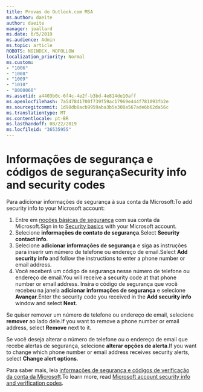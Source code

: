 ```yaml
---
title: Provas do Outlook.com MSA
ms.author: daeite
author: daeite
manager: joallard
ms.date: 6/5/2019
ms.audience: Admin
ms.topic: article
ROBOTS: NOINDEX, NOFOLLOW
localization_priority: Normal
ms.custom:
- "1006"
- "1008"
- "1009"
- "1010"
- "8000060"
ms.assetid: a4403b0c-6f4c-4e2f-b3bd-4e814de10aff
ms.openlocfilehash: 7a547841700f739f59ac17969e444f781093fb2e
ms.sourcegitcommit: 1d98db8acb9959aba3b5e308a567ade6b62da56c
ms.translationtype: MT
ms.contentlocale: pt-BR
ms.lasthandoff: 08/22/2019
ms.locfileid: "36535955"
---
```

# <a name="security-info-and-security-codes"></a><span data-ttu-id="a69c3-102">Informações de segurança e códigos de segurança</span><span class="sxs-lookup"><span data-stu-id="a69c3-102">Security info and security codes</span></span>

<span data-ttu-id="a69c3-103">Para adicionar informações de segurança à sua conta da Microsoft:</span><span class="sxs-lookup"><span data-stu-id="a69c3-103">To add security info to your Microsoft account:</span></span>

1. <span data-ttu-id="a69c3-104">Entre em [noções básicas de segurança](https://account.microsoft.com/security) com sua conta da Microsoft.</span><span class="sxs-lookup"><span data-stu-id="a69c3-104">Sign in to [Security basics](https://account.microsoft.com/security) with your Microsoft account.</span></span>
1. <span data-ttu-id="a69c3-105">Selecione **informações de contato de segurança**.</span><span class="sxs-lookup"><span data-stu-id="a69c3-105">Select **Security contact info**.</span></span>
1. <span data-ttu-id="a69c3-106">Selecione **adicionar informações de segurança** e siga as instruções para inserir um número de telefone ou endereço de email.</span><span class="sxs-lookup"><span data-stu-id="a69c3-106">Select **Add security info** and follow the instructions to enter a phone number or email address.</span></span>
1. <span data-ttu-id="a69c3-107">Você receberá um código de segurança nesse número de telefone ou endereço de email.</span><span class="sxs-lookup"><span data-stu-id="a69c3-107">You will receive a security code at that phone number or email address.</span></span> <span data-ttu-id="a69c3-108">Insira o código de segurança que você recebeu na janela **adicionar informações de segurança** e selecione **Avançar**.</span><span class="sxs-lookup"><span data-stu-id="a69c3-108">Enter the security code you received in the **Add security info** window and select **Next**.</span></span>

<span data-ttu-id="a69c3-109">Se quiser remover um número de telefone ou endereço de email, selecione **remover** ao lado dele.</span><span class="sxs-lookup"><span data-stu-id="a69c3-109">If you want to remove a phone number or email address, select **Remove** next to it.</span></span>

<span data-ttu-id="a69c3-110">Se você deseja alterar o número de telefone ou o endereço de email que recebe alertas de segurança, selecione **alterar opções de alerta**.</span><span class="sxs-lookup"><span data-stu-id="a69c3-110">If you want to change which phone number or email address receives security alerts, select **Change alert options**.</span></span>

<span data-ttu-id="a69c3-111">Para saber mais, leia [informações de segurança e códigos de verificação da conta da Microsoft](https://support.microsoft.com/help/12428/).</span><span class="sxs-lookup"><span data-stu-id="a69c3-111">To learn more, read [Microsoft account security info and verification codes](https://support.microsoft.com/help/12428/).</span></span>